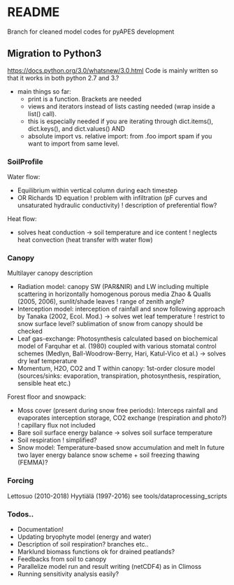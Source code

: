 # README
Branch for cleaned model codes for pyAPES development

## Migration to Python3
https://docs.python.org/3.0/whatsnew/3.0.html
Code is mainly written so that it works in both python 2.7 and 3.?
* main things so far:
  - print is a function. Brackets are needed
  - views and iterators instead of lists casting needed (wrap inside a list() call).
   * this is especially needed if you are iterating through dict.items(), dict.keys(), and dict.values() AND 
  - absolute import vs. relative import: from .foo import spam if you want to import from same level.

### SoilProfile
Water flow:
* Equilibrium within vertical column during each timestep 
* OR Richards 1D equation 
! problem with infiltration (pF curves and unsaturated hydraulic conductivity)
! description of preferential flow?

Heat flow:
* solves heat conduction
-> soil temperature and ice content 
! neglects heat convection (heat transfer with water flow)

### Canopy
Multilayer canopy description
* Radiation model: canopy SW (PAR&NIR) and LW including multiple scattering in horizontally homogenous porous media Zhao & Qualls (2005, 2006), sunlit/shade leaves
! range of zenith angle?
* Interception model: interception of rainfall and snow following approach by Tanaka (2002, Ecol. Mod.) 
-> solves wet leaf temperature
! restrict to snow surface level? sublimation of snow from canopy should be checked
* Leaf gas-exchange: Photosynthesis calculated based on biochemical model of Farquhar et al. (1980) coupled with various stomatal control schemes (Medlyn, Ball-Woodrow-Berry, Hari, Katul-Vico et al.)
-> solves dry leaf temperature
* Momentum, H2O, CO2 and T within canopy: 1st-order closure model (sources/sinks: evaporation, transpiration, photosynthesis, respiration, sensible heat etc.)

Forest floor and snowpack:
* Moss cover (present during snow free periods): Interceps rainfall and evaporates interception storage, CO2 exchange (respiration and photo?)
! capillary flux not included
* Bare soil surface energy balance
-> solves soil surface temperature 
* Soil respiration
! simplified?
* Snow model: Temperature-based snow accumulation and melt
In future two layer energy balance snow scheme + soil freezing thawing (FEMMA)?
		
### Forcing
Lettosuo (2010-2018)
Hyytiälä (1997-2016)
see tools/dataprocessing_scripts

### Todos..

* Documentation!
* Updating bryophyte model (energy and water)
* Description of soil respiration? branches etc..
* Marklund biomass functions ok for drained peatlands?
* Feedbacks from soil to canopy
* Parallelize model run and result writing (netCDF4) as in Climoss
* Running sensitivity analysis easily?
